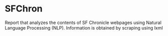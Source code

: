 # SFChron
Report that analyzes the contents of SF Chronicle webpages using Natural Language Processing (NLP). Information is obtained by scraping using lxml

